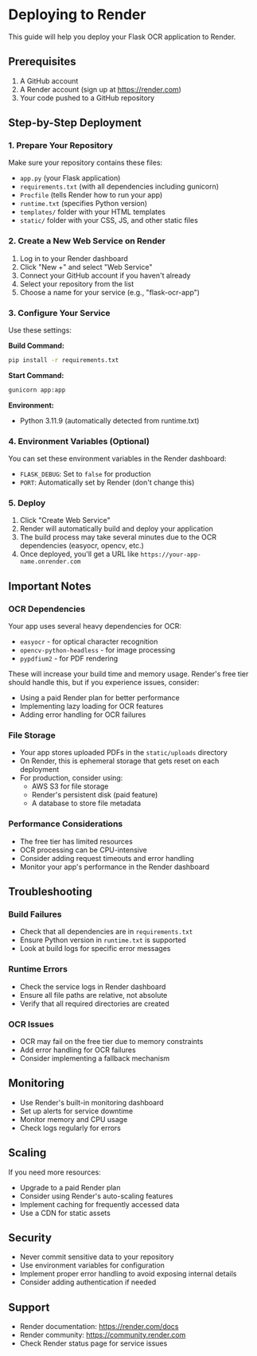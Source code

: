 # Deploying to Render

This guide will help you deploy your Flask OCR application to Render.

## Prerequisites

1. A GitHub account
2. A Render account (sign up at https://render.com)
3. Your code pushed to a GitHub repository

## Step-by-Step Deployment

### 1. Prepare Your Repository

Make sure your repository contains these files:
- `app.py` (your Flask application)
- `requirements.txt` (with all dependencies including gunicorn)
- `Procfile` (tells Render how to run your app)
- `runtime.txt` (specifies Python version)
- `templates/` folder with your HTML templates
- `static/` folder with your CSS, JS, and other static files

### 2. Create a New Web Service on Render

1. Log in to your Render dashboard
2. Click "New +" and select "Web Service"
3. Connect your GitHub account if you haven't already
4. Select your repository from the list
5. Choose a name for your service (e.g., "flask-ocr-app")

### 3. Configure Your Service

Use these settings:

**Build Command:**
```bash
pip install -r requirements.txt
```

**Start Command:**
```bash
gunicorn app:app
```

**Environment:**
- Python 3.11.9 (automatically detected from runtime.txt)

### 4. Environment Variables (Optional)

You can set these environment variables in the Render dashboard:

- `FLASK_DEBUG`: Set to `false` for production
- `PORT`: Automatically set by Render (don't change this)

### 5. Deploy

1. Click "Create Web Service"
2. Render will automatically build and deploy your application
3. The build process may take several minutes due to the OCR dependencies (easyocr, opencv, etc.)
4. Once deployed, you'll get a URL like `https://your-app-name.onrender.com`

## Important Notes

### OCR Dependencies
Your app uses several heavy dependencies for OCR:
- `easyocr` - for optical character recognition
- `opencv-python-headless` - for image processing
- `pypdfium2` - for PDF rendering

These will increase your build time and memory usage. Render's free tier should handle this, but if you experience issues, consider:
- Using a paid Render plan for better performance
- Implementing lazy loading for OCR features
- Adding error handling for OCR failures

### File Storage
- Your app stores uploaded PDFs in the `static/uploads` directory
- On Render, this is ephemeral storage that gets reset on each deployment
- For production, consider using:
  - AWS S3 for file storage
  - Render's persistent disk (paid feature)
  - A database to store file metadata

### Performance Considerations
- The free tier has limited resources
- OCR processing can be CPU-intensive
- Consider adding request timeouts and error handling
- Monitor your app's performance in the Render dashboard

## Troubleshooting

### Build Failures
- Check that all dependencies are in `requirements.txt`
- Ensure Python version in `runtime.txt` is supported
- Look at build logs for specific error messages

### Runtime Errors
- Check the service logs in Render dashboard
- Ensure all file paths are relative, not absolute
- Verify that all required directories are created

### OCR Issues
- OCR may fail on the free tier due to memory constraints
- Add error handling for OCR failures
- Consider implementing a fallback mechanism

## Monitoring

- Use Render's built-in monitoring dashboard
- Set up alerts for service downtime
- Monitor memory and CPU usage
- Check logs regularly for errors

## Scaling

If you need more resources:
- Upgrade to a paid Render plan
- Consider using Render's auto-scaling features
- Implement caching for frequently accessed data
- Use a CDN for static assets

## Security

- Never commit sensitive data to your repository
- Use environment variables for configuration
- Implement proper error handling to avoid exposing internal details
- Consider adding authentication if needed

## Support

- Render documentation: https://render.com/docs
- Render community: https://community.render.com
- Check Render status page for service issues
